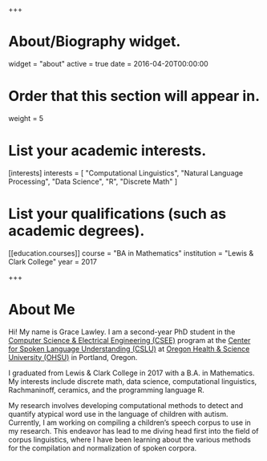 +++
# About/Biography widget.
widget = "about"
active = true
date = 2016-04-20T00:00:00


# Order that this section will appear in.
weight = 5


# List your academic interests.
[interests]
  interests = [
    "Computational Linguistics",
    "Natural Language Processing",
    "Data Science",
    "R",
    "Discrete Math"
  ]

# List your qualifications (such as academic degrees).
[[education.courses]]
  course = "BA in Mathematics"
  institution = "Lewis & Clark College"
  year = 2017
 
+++


# About Me

Hi! My name is Grace Lawley. I am a second-year PhD student in the [Computer Science & Electrical Engineering (CSEE)](https://www.ohsu.edu/xd/education/schools/school-of-medicine/departments/basic-science-departments/csee/) program at the [Center for Spoken Language Understanding (CSLU)](https://www.ohsu.edu/xd/research/centers-institutes/center-for-spoken-language-understanding/) at [Oregon Health & Science University (OHSU)](https://www.ohsu.edu/xd/) in Portland, Oregon.

I graduated from Lewis & Clark College in 2017 with a B.A. in Mathematics. My interests include discrete math, data science, computational linguistics, Rachmaninoff, ceramics, and the programming language R.

My research involves developing computational methods to detect and quantify atypical word use in the language of children with autism. Currently, I am working on compiling a children’s speech corpus to use in my research. This endeavor has lead to me diving head first into the field of corpus linguistics, where I have been learning about the various methods for the compilation and normalization of spoken corpora.

